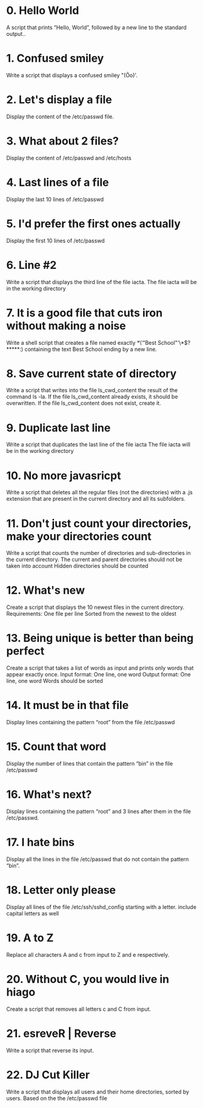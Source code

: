 # 0. Hello World
A script that prints “Hello, World”, followed by a new line to the standard output..
# 1. Confused smiley
Write a script that displays a confused smiley "(Ôo)'.
# 2. Let's display a file
Display the content of the /etc/passwd file.
# 3. What about 2 files?
Display the content of /etc/passwd and /etc/hosts
# 4. Last lines of a file
Display the last 10 lines of /etc/passwd
# 5. I'd prefer the first ones actually 
Display the first 10 lines of /etc/passwd
# 6. Line #2
Write a script that displays the third line of the file iacta.
The file iacta will be in the working directory
# 7. It is a good file that cuts iron without making a noise 
Write a shell script that creates a file named exactly \*\\'"Best School"\'\\*$\?\*\*\*\*\*:) containing the text Best School ending by a new line.
# 8. Save current state of directory 
Write a script that writes into the file ls_cwd_content the result of the command ls -la. If the file ls_cwd_content already exists, it should be overwritten. If the file ls_cwd_content does not exist, create it.
# 9. Duplicate last line
Write a script that duplicates the last line of the file iacta
The file iacta will be in the working directory
# 10. No more javasricpt
Write a script that deletes all the regular files (not the directories) with a .js extension that are present in the current directory and all its subfolders.
# 11. Don't just count your directories, make your directories count
Write a script that counts the number of directories and sub-directories in the current directory.
    The current and parent directories should not be taken into account
    Hidden directories should be counted 
# 12. What's new
Create a script that displays the 10 newest files in the current directory.
Requirements:
    One file per line
    Sorted from the newest to the oldest
# 13. Being unique is better than being perfect 
Create a script that takes a list of words as input and prints only words that appear exactly once.
    Input format: One line, one word
    Output format: One line, one word
    Words should be sorted
# 14. It must be in that file 
Display lines containing the pattern “root” from the file /etc/passwd
# 15. Count that word
Display the number of lines that contain the pattern “bin” in the file /etc/passwd
# 16. What's next?
Display lines containing the pattern “root” and 3 lines after them in the file /etc/passwd.
# 17. I hate bins
Display all the lines in the file /etc/passwd that do not contain the pattern “bin”.
# 18. Letter only please
Display all lines of the file /etc/ssh/sshd_config starting with a letter.
    include capital letters as well
# 19. A to Z
Replace all characters A and c from input to Z and e respectively.
# 20. Without C, you would live in hiago
Create a script that removes all letters c and C from input.
# 21. esreveR | Reverse
Write a script that reverse its input.
# 22. DJ Cut Killer
Write a script that displays all users and their home directories, sorted by users.
    Based on the the /etc/passwd file

